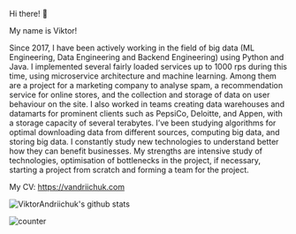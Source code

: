 Hi there! 👋

My name is Viktor!

Since 2017, I have been actively working in the field of big data (ML Engineering, Data Engineering and Backend
Engineering) using Python and Java. I implemented several fairly loaded services up to 1000 rps during this time,
using microservice architecture and machine learning. Among them are a project for a marketing company to analyse
spam, a recommendation service for online stores, and the collection and storage of data on user behaviour on the
site. I also worked in teams creating data warehouses and datamarts for prominent clients such as PepsiCo, Deloitte,
and Appen, with a storage capacity of several terabytes. I’ve been studying algorithms for optimal downloading data
from different sources, computing big data, and storing big data. I constantly study new technologies to understand
better how they can benefit businesses. My strengths are intensive study of technologies, optimisation of bottlenecks
in the project, if necessary, starting a project from scratch and forming a team for the project.

My CV: https://vandriichuk.com<br />

![ViktorAndriichuk's github stats](https://github-readme-stats.vercel.app/api?username=vvandriichuk&show_icons=true&theme=default)

![counter](https://en9lfhj3jp4fh2n.m.pipedream.net)
